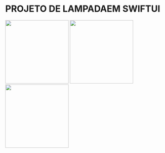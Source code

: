 # PROJETO DE LAMPADAEM SWIFTUI

<img src="https://github.com/prandt/pucpr_lampada/assets/42305798/2decfb15-8f89-4747-bd76-9bef0d9b8970" width="200">
<img src="https://github.com/prandt/pucpr_lampada/assets/42305798/69d3d59d-e3c2-48d1-adcb-fafd8f5e37e0" width="200">
<img src="https://github.com/prandt/pucpr_lampada/assets/42305798/f7e16e7b-ef06-4963-99a8-ab53a97311fa" width="200">
